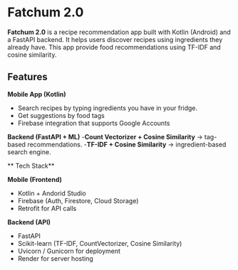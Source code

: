 # Fatchum 2.0
**Fatchum 2.0** is a recipe recommendation app built with Kotlin (Android) and a FastAPI backend. It helps users discover recipes using ingredients they already have. This app provide food recommendations using TF-IDF and cosine similarity.

## Features
**Mobile App (Kotlin)**
- Search recipes by typing ingredients you have in your fridge.
- Get suggestions by food tags
- Firebase integration that supports Google Accounts

**Backend (FastAPI + ML)**
-**Count Vectorizer + Cosine Similarity** -> tag-based recommendations.
-**TF-IDF + Cosine Similarity** -> ingredient-based search engine.

** Tech Stack**

**Mobile (Frontend)**
- Kotlin + Andorid Studio
- Firebase (Auth, Firestore, Cloud Storage)
- Retrofit for API calls

**Backend (API)**
- FastAPI
- Scikit-learn (TF-IDF, CountVectorizer, Cosine Similarity)
- Uvicorn / Gunicorn for deployment
- Render for server hosting